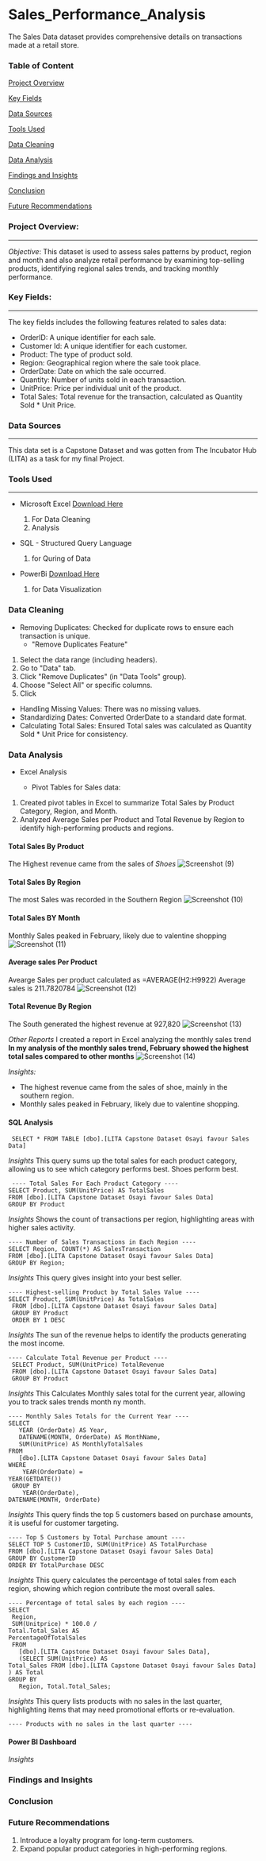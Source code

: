 # Sales_Performance_Analysis
The Sales Data dataset provides comprehensive details on transactions made at a retail store.

### Table of Content
[Project Overview](#project-overview)

[Key Fields](#key-fields)

[Data Sources](#data-sources)

[Tools Used](#tools-used)

[Data Cleaning](#data-cleaning)

[Data Analysis](#data-analysis)

[Findings and Insights](#findings-and-insights)

[Conclusion](#conclusion)

[Future Recommendations](#future-recommendations)



### Project Overview:
---
*Objective*:
This dataset is used to assess sales patterns by product, region and month and also analyze retail performance by examining top-selling products, identifying regional sales trends, and tracking monthly performance.

### Key Fields:
---
The key fields includes the following features related to sales data:
 - OrderID: A unique identifier for each sale.
 - Customer Id: A unique identifier for each customer.
 - Product: The type of product sold.
 - Region: Geographical region where the sale took place.
 - OrderDate: Date on which the sale occurred.
 - Quantity: Number of units sold in each transaction.
 - UnitPrice: Price per individual unit of the product. 
 - Total Sales: Total revenue for the transaction, calculated as Quantity Sold * Unit Price.

### Data Sources
---
This data set is a Capstone Dataset and was gotten from The Incubator Hub (LITA) as a task for my final Project.

### Tools Used
---
- Microsoft Excel [Download Here](https://www.microsoft.com)
   1. For Data Cleaning
   2. Analysis
      
- SQL - Structured Query Language
   1. for Quring of Data
  
- PowerBi [Download Here](https://www.PowerBi.com)
    1. for Data Visualization

### Data Cleaning
 - Removing Duplicates: Checked for duplicate rows to ensure each transaction is unique.
   - "Remove Duplicates Feature"
1. Select the data range (including headers).
2. Go to "Data" tab.
3. Click "Remove Duplicates" (in "Data Tools" group).
4. Choose "Select All" or specific columns.
5. Click
 - Handling Missing Values: There was no missing values.
 - Standardizing Dates: Converted OrderDate to a standard date format.
 - Calculating Total Sales: Ensured Total sales was calculated as Quantity Sold * Unit Price for consistency.

### Data Analysis
 - Excel Analysis

   - Pivot Tables for Sales data:
1. Created pivot tables in Excel to summarize Total Sales by Product Category, Region, and Month.
2. Analyzed Average Sales per Product and Total Revenue by Region to identify high-performing products and regions.

#### Total Sales By Product
The Highest revenue came from the sales of *Shoes* 
![Screenshot (9)](https://github.com/user-attachments/assets/12e0eb2b-ba18-4ff7-9bcf-1bf6e44e00de)

#### Total Sales By Region
The most Sales was recorded in the Southern Region
![Screenshot (10)](https://github.com/user-attachments/assets/cff63e62-5ae0-476c-b8e6-2cda871c229a)

#### Total Sales BY Month
Monthly Sales peaked in February, likely due to valentine shopping
![Screenshot (11)](https://github.com/user-attachments/assets/3e60b6dd-e970-4ab6-bb77-f67cea3df840)

#### Average sales Per Product
Avearge Sales per product calculated as =AVERAGE(H2:H9922)
Average sales is 211.7820784
![Screenshot (12)](https://github.com/user-attachments/assets/34ac1ba7-c5a6-4c8b-bf6b-10814d7ed1cc)

#### Total Revenue By Region
The South generated the highest revenue at 927,820
![Screenshot (13)](https://github.com/user-attachments/assets/71173050-c26e-4813-a80a-6c5081fd12c5)

*Other Reports*
I created a report in Excel analyzing the monthly sales trend
**In my analysis of the monthly sales trend, February showed the highest total sales compared to other months**
![Screenshot (14)](https://github.com/user-attachments/assets/a040167c-5df3-422c-8762-adab10c7dd51)


*Insights:*
 - The highest revenue came from the sales of shoe, mainly in the southern region.
 - Monthly sales peaked in February, likely due to valentine shopping.

 #### SQL Analysis
```
 SELECT * FROM TABLE [dbo].[LITA Capstone Dataset Osayi favour Sales Data]
```

*Insights*
This query sums up the total sales for each product category, allowing us to see which category performs best.
Shoes perform best.
```
 ---- Total Sales For Each Product Category ----
SELECT Product, SUM(UnitPrice) AS TotalSales
FROM [dbo].[LITA Capstone Dataset Osayi favour Sales Data] 
GROUP BY Product
```

*Insights*
Shows the count of transactions per region, highlighting areas with higher sales activity.

```
---- Number of Sales Transactions in Each Region ----
SELECT Region, COUNT(*) AS SalesTransaction
FROM [dbo].[LITA Capstone Dataset Osayi favour Sales Data]
GROUP BY Region;
```

*Insights*
This query gives insight into your best seller.
```
---- Highest-selling Product by Total Sales Value ----
SELECT Product, SUM(UnitPrice) As TotalSales
 FROM [dbo].[LITA Capstone Dataset Osayi favour Sales Data] 
 GROUP BY Product
 ORDER BY 1 DESC
```

*Insights*
The sun of the revenue helps to identify the products generating the most income.
```
---- Calculate Total Revenue per Product ----
 SELECT Product, SUM(UnitPrice) TotalRevenue
 FROM [dbo].[LITA Capstone Dataset Osayi favour Sales Data]
 GROUP BY Product
```

*Insights*
This Calculates Monthly sales total for the current year, allowing you to track sales trends month ny month.
```
---- Monthly Sales Totals for the Current Year ----
SELECT
   YEAR (OrderDate) AS Year,
   DATENAME(MONTH, OrderDate) AS MonthName,
   SUM(UnitPrice) AS MonthlyTotalSales
FROM 
   [dbo].[LITA Capstone Dataset Osayi favour Sales Data]
WHERE
    YEAR(OrderDate) = 
YEAR(GETDATE())
 GROUP BY 
    YEAR(OrderDate),
DATENAME(MONTH, OrderDate) 
```

*Insights*
This query finds the top 5 customers based on purchase amounts, it is useful for customer targeting.
```
---- Top 5 Customers by Total Purchase amount ----
SELECT TOP 5 CustomerID, SUM(UnitPrice) AS TotalPurchase
FROM [dbo].[LITA Capstone Dataset Osayi favour Sales Data]
GROUP BY CustomerID
ORDER BY TotalPurchase DESC
```

*Insights*
This query calculates the percentage of total sales from each region, showing which region contribute the most overall sales.
```
---- Percentage of total sales by each region ----
SELECT 
 Region,
 SUM(Unitprice) * 100.0 / 
Total.Total_Sales AS
PercentageOfTotalSales
 FROM
   [dbo].[LITA Capstone Dataset Osayi favour Sales Data],
   (SELECT SUM(UnitPrice) AS
Total_Sales FROM [dbo].[LITA Capstone Dataset Osayi favour Sales Data] ) AS Total
GROUP BY
   Region, Total.Total_Sales;
```

*Insights*
This query lists products with no sales in the last quarter, highlighting items that may need promotional efforts or re-evaluation.
```
---- Products with no sales in the last quarter ----

```

 #### Power BI Dashboard

*Insights*

### Findings and Insights

### Conclusion

### Future Recommendations
1. Introduce a loyalty program for long-term customers.
2. Expand popular product categories in high-performing regions.
